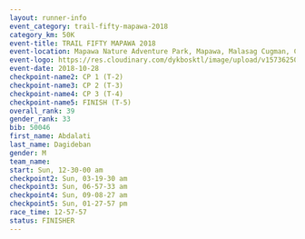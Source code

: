 ```yaml
---
layout: runner-info 
event_category: trail-fifty-mapawa-2018 
category_km: 50K 
event-title: TRAIL FIFTY MAPAWA 2018 
event-location: Mapawa Nature Adventure Park, Mapawa, Malasag Cugman, Cagayan de Oro 
event-logo: https://res.cloudinary.com/dykbosktl/image/upload/v1573625080/Logo/mapawa_ws6qg3.jpg  
event-date: 2018-10-28 
checkpoint-name2: CP 1 (T-2) 
checkpoint-name3: CP 2 (T-3) 
checkpoint-name4: CP 3 (T-4) 
checkpoint-name5: FINISH (T-5)  
overall_rank: 39
gender_rank: 33
bib: 50046
first_name: Abdalati
last_name: Dagideban
gender: M
team_name: 
start: Sun, 12-30-00 am
checkpoint2: Sun, 03-19-30 am
checkpoint3: Sun, 06-57-33 am
checkpoint4: Sun, 09-08-27 am
checkpoint5: Sun, 01-27-57 pm
race_time: 12-57-57
status: FINISHER
---
```

